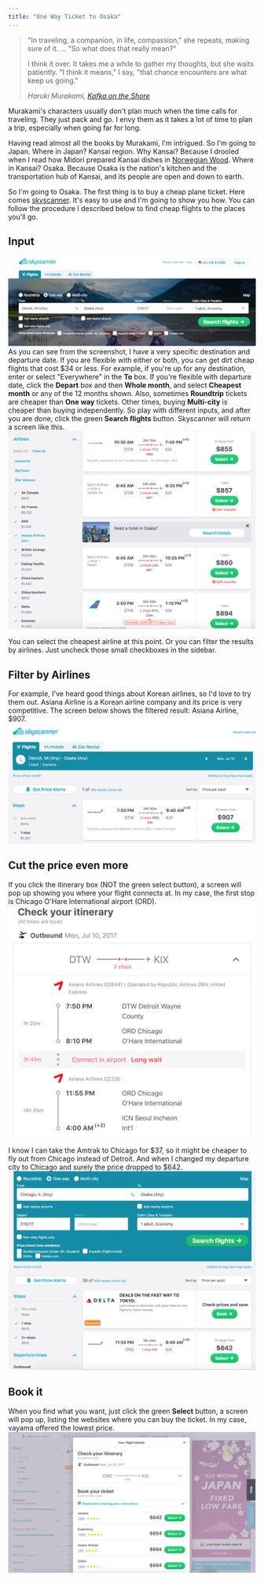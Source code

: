 ```yaml
---
title: "One Way Ticket to Osaka"
---
```


> "In traveling, a companion, in life, compassion," she repeats, making sure of it. ... "So what does that really mean?" 
> 
>I think it over. It takes me a while to gather my thoughts, but she waits patiently. 
"I think it means," I say, "that chance encounters are what keep us going." 
>
> <cite>Haruki Murakami, [Kafka on the Shore](http://amzn.to/2nsus9A)</cite>

Murakami's characters usually don't plan much when the time calls for traveling. They just pack and go. I envy them as it takes a lot of time to plan a trip, especially when going far for long.

Having read almost all the books by Murakami, I'm intrigued. So I'm going to Japan. Where in Japan? Kansai region. Why Kansai? Because I drooled when I read how Midori prepared Kansai dishes in [Norwegian Wood](http://amzn.to/2nJmTMh). Where in Kansai? Osaka. Because Osaka is the nation's kitchen and the transportation hub of Kansai, and its people are open and down to earth. 

So I'm going to Osaka. The first thing is to buy a cheap plane ticket. Here comes [skyscanner](https://www.skyscanner.com). It's easy to use and I'm going to show you how. You can follow the procedure I described below to find cheap flights to the places you'll go.

## Input 

![center](/assets/images/one-way-ticket-to-osaka/1.png)
As you can see from the screenshot, I have a very specific destination and departure date. If you are flexible with either or both, you can get dirt cheap flights that cost $34 or less. For example, if you're up for any destination, enter or select "Everywhere" in the **To** box. If you're flexible with departure date, click the **Depart** box and then **Whole month**, and select **Cheapest month** or any of the 12 months shown. Also, sometimes **Roundtrip** tickets are cheaper than **One way** tickets. Other times, buying **Multi-city** is cheaper than buying independently. So play with different inputs, and after you are done, click the green **Search flights** button. Skyscanner will return a screen like this.
![center](/assets/images/one-way-ticket-to-osaka/2.png)

You can select the cheapest airline at this point. Or you can filter the results by airlines. Just uncheck those small checkboxes in the sidebar. 

## Filter by Airlines
For example, I've heard good things about Korean airlines, so I'd love to try them out. Asiana Airline is a Korean airline company and its price is very competitive. The screen below shows the filtered result: Asiana Airline, $907.
![center](/assets/images/one-way-ticket-to-osaka/3.png)

## Cut the price even more
If you click the itinerary box (NOT the green select button), a screen will pop up showing you where your flight connects at. In my case, the first stop is Chicago O'Hare International airport (ORD). 
![center](/assets/images/one-way-ticket-to-osaka/4.png)

I know I can take the Amtrak to Chicago for $37, so it might be cheaper to fly out from Chicago instead of Detroit. And when I changed my departure city to Chicago and surely the price dropped to $642.
![center](/assets/images/one-way-ticket-to-osaka/5.png)

## Book it
When you find what you want, just click the green **Select** button, a screen will pop up, listing the websites where you can buy the ticket. In my case, vayama offered the lowest price.
![center](/assets/images/one-way-ticket-to-osaka/6.png)
